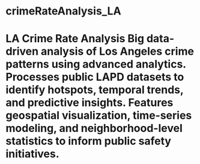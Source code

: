 # crimeRateAnalysis_LA
# LA Crime Rate Analysis  Big data-driven analysis of Los Angeles crime patterns using advanced analytics. Processes public LAPD datasets to identify hotspots, temporal trends, and predictive insights. Features geospatial visualization, time-series modeling, and neighborhood-level statistics to inform public safety initiatives.
